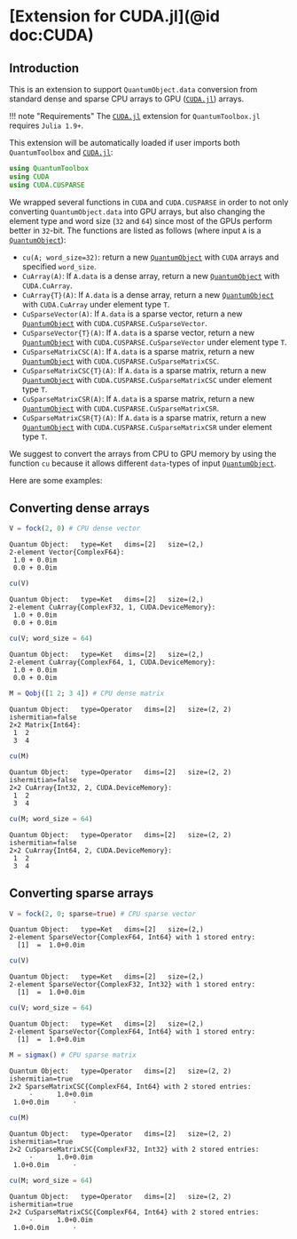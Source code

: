 # [Extension for CUDA.jl](@id doc:CUDA)

## Introduction

This is an extension to support `QuantumObject.data` conversion from standard dense and sparse CPU arrays to GPU ([`CUDA.jl`](https://github.com/JuliaGPU/CUDA.jl)) arrays.

!!! note "Requirements"
    The [`CUDA.jl`](https://github.com/JuliaGPU/CUDA.jl) extension for `QuantumToolbox.jl` requires `Julia 1.9+`.

This extension will be automatically loaded if user imports both `QuantumToolbox` and [`CUDA.jl`](https://github.com/JuliaGPU/CUDA.jl):

```julia
using QuantumToolbox
using CUDA
using CUDA.CUSPARSE
```

We wrapped several functions in `CUDA` and `CUDA.CUSPARSE` in order to not only converting `QuantumObject.data` into GPU arrays, but also changing the element type and word size (`32` and `64`) since most of the GPUs perform better in `32`-bit. The functions are listed as follows (where input `A` is a [`QuantumObject`](@ref)):

- `cu(A; word_size=32)`: return a new [`QuantumObject`](@ref) with `CUDA` arrays and specified `word_size`.
- `CuArray(A)`: If `A.data` is a dense array, return a new [`QuantumObject`](@ref) with `CUDA.CuArray`.
- `CuArray{T}(A)`: If `A.data` is a dense array, return a new [`QuantumObject`](@ref) with `CUDA.CuArray` under element type `T`.
- `CuSparseVector(A)`: If `A.data` is a sparse vector, return a new [`QuantumObject`](@ref) with `CUDA.CUSPARSE.CuSparseVector`.
- `CuSparseVector{T}(A)`: If `A.data` is a sparse vector, return a new [`QuantumObject`](@ref) with `CUDA.CUSPARSE.CuSparseVector` under element type `T`.
- `CuSparseMatrixCSC(A)`: If `A.data` is a sparse matrix, return a new [`QuantumObject`](@ref) with `CUDA.CUSPARSE.CuSparseMatrixCSC`.
- `CuSparseMatrixCSC{T}(A)`: If `A.data` is a sparse matrix, return a new [`QuantumObject`](@ref) with `CUDA.CUSPARSE.CuSparseMatrixCSC` under element type `T`.
- `CuSparseMatrixCSR(A)`: If `A.data` is a sparse matrix, return a new [`QuantumObject`](@ref) with `CUDA.CUSPARSE.CuSparseMatrixCSR`.
- `CuSparseMatrixCSR{T}(A)`: If `A.data` is a sparse matrix, return a new [`QuantumObject`](@ref) with `CUDA.CUSPARSE.CuSparseMatrixCSR` under element type `T`.

We suggest to convert the arrays from CPU to GPU memory by using the function `cu` because it allows different `data`-types of input [`QuantumObject`](@ref).

Here are some examples:

## Converting dense arrays

```julia
V = fock(2, 0) # CPU dense vector
```

```
Quantum Object:   type=Ket   dims=[2]   size=(2,)
2-element Vector{ComplexF64}:
 1.0 + 0.0im
 0.0 + 0.0im
```

```julia
cu(V)
```

```
Quantum Object:   type=Ket   dims=[2]   size=(2,)
2-element CuArray{ComplexF32, 1, CUDA.DeviceMemory}:
 1.0 + 0.0im
 0.0 + 0.0im
```

```julia
cu(V; word_size = 64)
```

```
Quantum Object:   type=Ket   dims=[2]   size=(2,)
2-element CuArray{ComplexF64, 1, CUDA.DeviceMemory}:
 1.0 + 0.0im
 0.0 + 0.0im
```

```julia
M = Qobj([1 2; 3 4]) # CPU dense matrix
```

```
Quantum Object:   type=Operator   dims=[2]   size=(2, 2)   ishermitian=false
2×2 Matrix{Int64}:
 1  2
 3  4
```

```julia
cu(M)
```

```
Quantum Object:   type=Operator   dims=[2]   size=(2, 2)   ishermitian=false
2×2 CuArray{Int32, 2, CUDA.DeviceMemory}:
 1  2
 3  4
```

```julia
cu(M; word_size = 64)
```

```
Quantum Object:   type=Operator   dims=[2]   size=(2, 2)   ishermitian=false
2×2 CuArray{Int64, 2, CUDA.DeviceMemory}:
 1  2
 3  4
```

## Converting sparse arrays

```julia
V = fock(2, 0; sparse=true) # CPU sparse vector
```

```
Quantum Object:   type=Ket   dims=[2]   size=(2,)
2-element SparseVector{ComplexF64, Int64} with 1 stored entry:
  [1]  =  1.0+0.0im
```

```julia
cu(V)
```

```
Quantum Object:   type=Ket   dims=[2]   size=(2,)
2-element SparseVector{ComplexF32, Int32} with 1 stored entry:
  [1]  =  1.0+0.0im
```

```julia
cu(V; word_size = 64)
```

```
Quantum Object:   type=Ket   dims=[2]   size=(2,)
2-element SparseVector{ComplexF64, Int64} with 1 stored entry:
  [1]  =  1.0+0.0im
```

```julia
M = sigmax() # CPU sparse matrix
```

```
Quantum Object:   type=Operator   dims=[2]   size=(2, 2)   ishermitian=true
2×2 SparseMatrixCSC{ComplexF64, Int64} with 2 stored entries:
     ⋅      1.0+0.0im
 1.0+0.0im      ⋅    
```

```julia
cu(M)
```

```
Quantum Object:   type=Operator   dims=[2]   size=(2, 2)   ishermitian=true
2×2 CuSparseMatrixCSC{ComplexF32, Int32} with 2 stored entries:
     ⋅      1.0+0.0im
 1.0+0.0im      ⋅    
```

```julia
cu(M; word_size = 64)
```

```
Quantum Object:   type=Operator   dims=[2]   size=(2, 2)   ishermitian=true
2×2 CuSparseMatrixCSC{ComplexF64, Int64} with 2 stored entries:
     ⋅      1.0+0.0im
 1.0+0.0im      ⋅    
```

